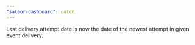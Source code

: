 ```yaml
---
"saleor-dashboard": patch
---
```


Last delivery attempt date is now the date of the newest attempt in given event delivery.
